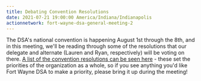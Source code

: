 ```yaml
---
title: Debating Convention Resolutions
date: 2021-07-21 19:00:00 America/Indiana/Indianapolis
actionnetwork: fort-wayne-dsa-general-meeting-2
---
```


The DSA's national convention is happening August 1st through the 8th, and in this meeting, we'll be reading through some of the resolutions that our delegate and alternate (Lauren and Ryan, respectively) will be voting on there. [A list of the convention resolutions can be seen here](https://convention2021.dsausa.org/2021-dsa-convention-resolutions/) - these set the priorities of the organization as a whole, so if you see anything you'd like Fort Wayne DSA to make a priority, please bring it up during the meeting!
